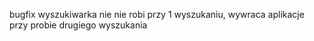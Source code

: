 bugfix wyszukiwarka nie nie robi przy 1 wyszukaniu, wywraca aplikacje przy probie drugiego wyszukania 